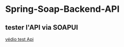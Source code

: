 # Spring-Soap-Backend-API
## tester l'API  via SOAPUI

[védio test Api](https://github.com/user-attachments/assets/32413f8a-8c29-49c3-aef4-b31e3b8c7cbf)
